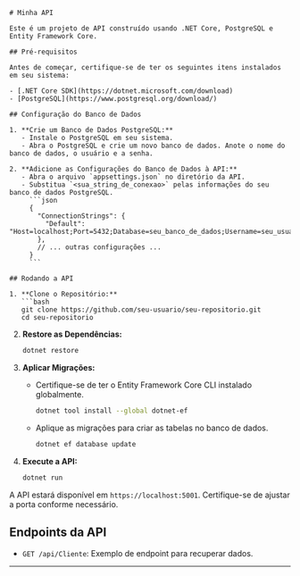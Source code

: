 
```
# Minha API

Este é um projeto de API construído usando .NET Core, PostgreSQL e Entity Framework Core.

## Pré-requisitos

Antes de começar, certifique-se de ter os seguintes itens instalados em seu sistema:

- [.NET Core SDK](https://dotnet.microsoft.com/download)
- [PostgreSQL](https://www.postgresql.org/download/)

## Configuração do Banco de Dados

1. **Crie um Banco de Dados PostgreSQL:**
   - Instale o PostgreSQL em seu sistema.
   - Abra o PostgreSQL e crie um novo banco de dados. Anote o nome do banco de dados, o usuário e a senha.

2. **Adicione as Configurações do Banco de Dados à API:**
   - Abra o arquivo `appsettings.json` no diretório da API.
   - Substitua `<sua_string_de_conexao>` pelas informações do seu banco de dados PostgreSQL.
     ```json
     {
       "ConnectionStrings": {
         "Default": "Host=localhost;Port=5432;Database=seu_banco_de_dados;Username=seu_usuario;Password=sua_senha;"
       },
       // ... outras configurações ...
     }
     ```

## Rodando a API

1. **Clone o Repositório:**
   ```bash
   git clone https://github.com/seu-usuario/seu-repositorio.git
   cd seu-repositorio
   ```

2. **Restore as Dependências:**
   ```bash
   dotnet restore
   ```

3. **Aplicar Migrações:**
   - Certifique-se de ter o Entity Framework Core CLI instalado globalmente.
     ```bash
     dotnet tool install --global dotnet-ef
     ```

   - Aplique as migrações para criar as tabelas no banco de dados.
     ```bash
     dotnet ef database update
     ```

4. **Execute a API:**
   ```bash
   dotnet run
   ```

A API estará disponível em `https://localhost:5001`. Certifique-se de ajustar a porta conforme necessário.

## Endpoints da API

- `GET /api/Cliente`: Exemplo de endpoint para recuperar dados.

---

